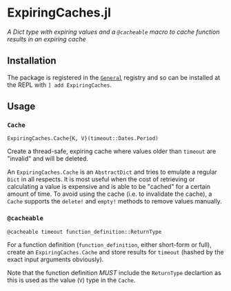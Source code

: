 
# ExpiringCaches.jl

*A Dict type with expiring values and a `@cacheable` macro to cache function results in an expiring cache*

## Installation

The package is registered in the [`General`](https://github.com/JuliaRegistries/General) registry and so can be installed at the REPL with `] add ExpiringCaches`.

## Usage


### `Cache`
    ExpiringCaches.Cache{K, V}(timeout::Dates.Period)

Create a thread-safe, expiring cache where values older than `timeout`
are "invalid" and will be deleted.

An `ExpiringCaches.Cache` is an `AbstractDict` and tries to emulate a regular
`Dict` in all respects. It is most useful when the cost of retrieving or
calculating a value is expensive and is able to be "cached" for a certain
amount of time. To avoid using the cache (i.e. to invalidate the cache),
a `Cache` supports the `delete!` and `empty!` methods to remove values
manually.


### `@cacheable`
    @cacheable timeout function_definition::ReturnType

For a function definition (`function_definition`, either short-form
or full), create an `ExpiringCaches.Cache` and store results for `timeout`
(hashed by the exact input arguments obviously).

Note that the function definition _MUST_ include the `ReturnType` declartion
as this is used as the value (`V`) type in the `Cache`.